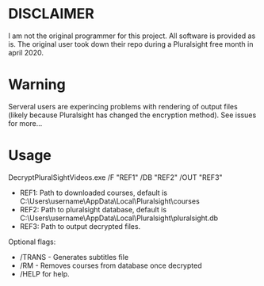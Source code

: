 # DISCLAIMER
I am not the original programmer for this project. All software is provided as is. The original user took down their repo during a Pluralsight free month in april 2020. 

# Warning
Serveral users are experincing problems with rendering of output files (likely because Pluralsight has changed the encryption method). See issues for more...

# Usage

DecryptPluralSightVideos.exe /F "REF1" /DB "REF2" /OUT "REF3"
- REF1: Path to downloaded courses, default is C:\Users\username\AppData\Local\Pluralsight\courses
- REF2: Path to pluralsight database, default is C:\Users\username\AppData\Local\Pluralsight\pluralsight.db
- REF3: Path to output decrypted files.

Optional flags:
- /TRANS - Generates subtitles file
- /RM - Removes courses from database once decrypted
- /HELP for help.



